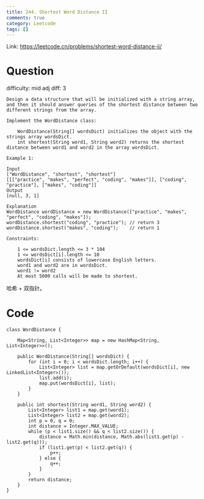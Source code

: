 ```yaml
---
title: 244. Shortest Word Distance II
comments: true
category: Leetcode
tags: []
---
```


Link: https://leetcode.cn/problems/shortest-word-distance-ii/

# Question

difficulty: mid
adj diff: 3

    Design a data structure that will be initialized with a string array, and then it should answer queries of the shortest distance between two different strings from the array.

    Implement the WordDistance class:

        WordDistance(String[] wordsDict) initializes the object with the strings array wordsDict.
        int shortest(String word1, String word2) returns the shortest distance between word1 and word2 in the array wordsDict.

    Example 1:

    Input
    ["WordDistance", "shortest", "shortest"]
    [[["practice", "makes", "perfect", "coding", "makes"]], ["coding", "practice"], ["makes", "coding"]]
    Output
    [null, 3, 1]

    Explanation
    WordDistance wordDistance = new WordDistance(["practice", "makes", "perfect", "coding", "makes"]);
    wordDistance.shortest("coding", "practice"); // return 3
    wordDistance.shortest("makes", "coding");    // return 1

    Constraints:

        1 <= wordsDict.length <= 3 * 104
        1 <= wordsDict[i].length <= 10
        wordsDict[i] consists of lowercase English letters.
        word1 and word2 are in wordsDict.
        word1 != word2
        At most 5000 calls will be made to shortest.

哈希 + 双指针。

# Code

```
class WordDistance {

    Map<String, List<Integer>> map = new HashMap<String, List<Integer>>();

    public WordDistance(String[] wordsDict) {
        for (int i = 0; i < wordsDict.length; i++) {
            List<Integer> list = map.getOrDefault(wordsDict[i], new LinkedList<Integer>());
            list.add(i);
            map.put(wordsDict[i], list);
        }
    }

    public int shortest(String word1, String word2) {
        List<Integer> list1 = map.get(word1);
        List<Integer> list2 = map.get(word2);
        int p = 0, q = 0;
        int distance = Integer.MAX_VALUE;
        while (p < list1.size() && q < list2.size()) {
            distance = Math.min(distance, Math.abs(list1.get(p) - list2.get(q)));
            if (list1.get(p) < list2.get(q)) {
                p++;
            } else {
                q++;
            }
        }
        return distance;
    }
}
```
